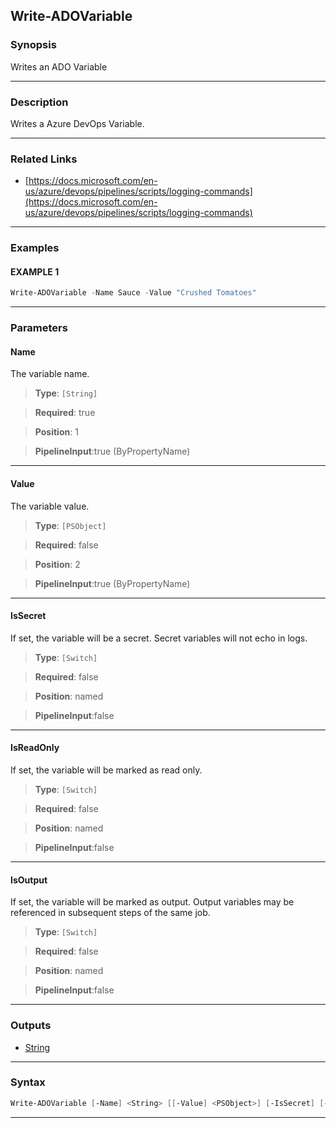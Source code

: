 Write-ADOVariable
-----------------
### Synopsis
Writes an ADO Variable

---
### Description

Writes a Azure DevOps Variable.

---
### Related Links
* [https://docs.microsoft.com/en-us/azure/devops/pipelines/scripts/logging-commands](https://docs.microsoft.com/en-us/azure/devops/pipelines/scripts/logging-commands)



---
### Examples
#### EXAMPLE 1
```PowerShell
Write-ADOVariable -Name Sauce -Value "Crushed Tomatoes"
```

---
### Parameters
#### **Name**

The variable name.



> **Type**: ```[String]```

> **Required**: true

> **Position**: 1

> **PipelineInput**:true (ByPropertyName)



---
#### **Value**

The variable value.



> **Type**: ```[PSObject]```

> **Required**: false

> **Position**: 2

> **PipelineInput**:true (ByPropertyName)



---
#### **IsSecret**

If set, the variable will be a secret.  Secret variables will not echo in logs.



> **Type**: ```[Switch]```

> **Required**: false

> **Position**: named

> **PipelineInput**:false



---
#### **IsReadOnly**

If set, the variable will be marked as read only.



> **Type**: ```[Switch]```

> **Required**: false

> **Position**: named

> **PipelineInput**:false



---
#### **IsOutput**

If set, the variable will be marked as output.  Output variables may be referenced in subsequent steps of the same job.



> **Type**: ```[Switch]```

> **Required**: false

> **Position**: named

> **PipelineInput**:false



---
### Outputs
* [String](https://learn.microsoft.com/en-us/dotnet/api/System.String)




---
### Syntax
```PowerShell
Write-ADOVariable [-Name] <String> [[-Value] <PSObject>] [-IsSecret] [-IsReadOnly] [-IsOutput] [<CommonParameters>]
```
---
